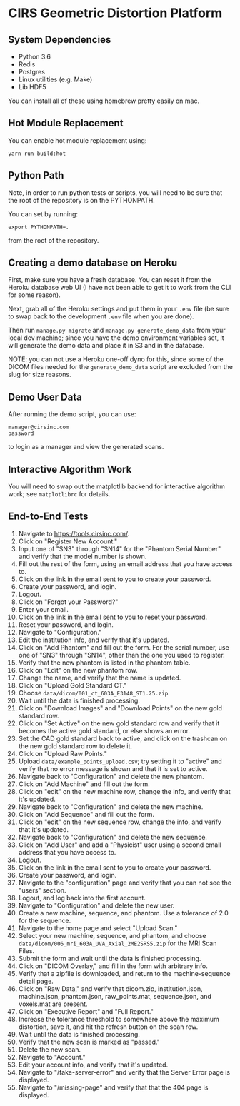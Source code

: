 # CIRS Geometric Distortion Platform

## System Dependencies

- Python 3.6
- Redis
- Postgres
- Linux utilities (e.g. Make)
- Lib HDF5

You can install all of these using homebrew pretty easily on mac.

## Hot Module Replacement

You can enable hot module replacement using:

    yarn run build:hot

## Python Path

Note, in order to run python tests or scripts, you will need to be sure that the root of the repository is on the PYTHONPATH.

You can set by running:

    export PYTHONPATH=.

from the root of the repository.

## Creating a demo database on Heroku

First, make sure you have a fresh database.  You can reset it from the Heroku database web UI (I have not been able to get it to work from the CLI for some reason).

Next, grab all of the Heroku settings and put them in your `.env` file (be sure to swap back to the development `.env` file when you are done).

Then run `manage.py migrate` and `manage.py generate_demo_data` from your local dev machine; since you have the demo environment variables set, it will generate the demo data and place it in S3 and in the database.

NOTE: you can not use a Heroku one-off dyno for this, since some of the DICOM files needed for the `generate_demo_data` script are excluded from the slug for size reasons.

## Demo User Data

After running the demo script, you can use:

    manager@cirsinc.com
    password

to login as a manager and view the generated scans.

## Interactive Algorithm Work

You will need to swap out the matplotlib backend for interactive algorithm
work; see `matplotlibrc` for details.

## End-to-End Tests

1. Navigate to https://tools.cirsinc.com/.
2. Click on "Register New Account."
3. Input one of "SN3" through "SN14" for the "Phantom Serial Number" and verify that the model number is shown.
4. Fill out the rest of the form, using an email address that you have access to.
5. Click on the link in the email sent to you to create your password.
6. Create your password, and login.
7. Logout.
8. Click on "Forgot your Password?"
9. Enter your email.
10. Click on the link in the email sent to you to reset your password.
11. Reset your password, and login.
12. Navigate to "Configuration."
13. Edit the institution info, and verify that it's updated.
14. Click on "Add Phantom" and fill out the form. For the serial number, use one of "SN3" through "SN14", other than the one you used to register.
15. Verify that the new phantom is listed in the phantom table.
16. Click on "Edit" on the new phantom row.
17. Change the name, and verify that the name is updated.
18. Click on "Upload Gold Standard CT."
19. Choose `data/dicom/001_ct_603A_E3148_ST1.25.zip`.
20. Wait until the data is finished processing.
21. Click on "Download Images" and "Download Points" on the new gold standard row.
22. Click on "Set Active" on the new gold standard row and verify that it becomes the active gold standard, or else shows an error.
23. Set the CAD gold standard back to active, and click on the trashcan on the new gold standard row to delete it.
24. Click on "Upload Raw Points."
25. Upload `data/example_points_upload.csv`; try setting it to "active" and verify that no error message is shown and that it is set to active.
26. Navigate back to "Configuration" and delete the new phantom.
27. Click on "Add Machine" and fill out the form.
28. Click on "edit" on the new machine row, change the info, and verify that it's updated.
29. Navigate back to "Configuration" and delete the new machine.
30. Click on "Add Sequence" and fill out the form.
31. Click on "edit" on the new sequence row, change the info, and verify that it's updated.
32. Navigate back to "Configuration" and delete the new sequence.
33. Click on "Add User" and add a "Physicist" user using a second email address that you have access to.
34. Logout.
35. Click on the link in the email sent to you to create your password.
36. Create your password, and login.
36. Navigate to the "configuration" page and verify that you can not see the "users" section.
37. Logout, and log back into the first account.
38. Navigate to "Configuration" and delete the new user.
39. Create a new machine, sequence, and phantom. Use a tolerance of 2.0 for the sequence.
40. Navigate to the home page and select "Upload Scan."
41. Select your new machine, sequence, and phantom, and choose `data/dicom/006_mri_603A_UVA_Axial_2ME2SRS5.zip` for the MRI Scan Files.
42. Submit the form and wait until the data is finished processing.
43. Click on "DICOM Overlay," and fill in the form with arbitrary info.
44. Verify that a zipfile is downloaded, and return to the machine-sequence detail page.
45. Click on "Raw Data," and verify that dicom.zip, institution.json, machine.json, phantom.json, raw_points.mat, sequence.json, and voxels.mat are present.
46. Click on "Executive Report" and "Full Report."
47. Increase the tolerance threshold to somewhere above the maximum distortion, save it, and hit the refresh button on the scan row.
48. Wait until the data is finished processing.
49. Verify that the new scan is marked as "passed."
50. Delete the new scan.
51. Navigate to "Account."
52. Edit your account info, and verify that it's updated.
53. Navigate to "/fake-server-error" and verify that the Server Error page is displayed.
54. Navigate to "/missing-page" and verify that that the 404 page is displayed.

[comment]: <> (TODO test filters on landing page and machine-sequence detail page)
